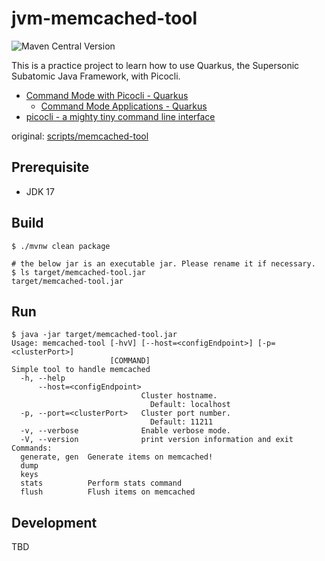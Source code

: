 # jvm-memcached-tool
![Maven Central Version](https://img.shields.io/maven-central/v/io.github.yuokada/jvm-memcached-tool?link=https%3A%2F%2Fcentral.sonatype.com%2Fartifact%2Fio.github.yuokada%2Fjvm-memcached-tool)

This is a practice project to learn how to use Quarkus, the Supersonic Subatomic Java Framework, with Picocli.

- [Command Mode with Picocli \- Quarkus](https://quarkus.io/guides/picocli)
  - [Command Mode Applications \- Quarkus](https://quarkus.io/guides/command-mode-reference)
- [picocli \- a mighty tiny command line interface](https://picocli.info/)

original: [scripts/memcached-tool](https://github.com/memcached/memcached/blob/1b3b8555734f9b7b8d979924c7f8d6cf82194ba8/scripts/memcached-tool)

## Prerequisite

- JDK 17

## Build

```shell
$ ./mvnw clean package

# the below jar is an executable jar. Please rename it if necessary.
$ ls target/memcached-tool.jar
target/memcached-tool.jar
```

## Run

```shell
$ java -jar target/memcached-tool.jar
Usage: memcached-tool [-hvV] [--host=<configEndpoint>] [-p=<clusterPort>]
                      [COMMAND]
Simple tool to handle memcached
  -h, --help
      --host=<configEndpoint>
                             Cluster hostname.
                               Default: localhost
  -p, --port=<clusterPort>   Cluster port number.
                               Default: 11211
  -v, --verbose              Enable verbose mode.
  -V, --version              print version information and exit
Commands:
  generate, gen  Generate items on memcached!
  dump
  keys
  stats          Perform stats command
  flush          Flush items on memcached
```

## Development

TBD
